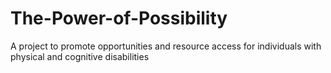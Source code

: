 # The-Power-of-Possibility
A project to promote opportunities and resource access for individuals with physical and cognitive disabilities
